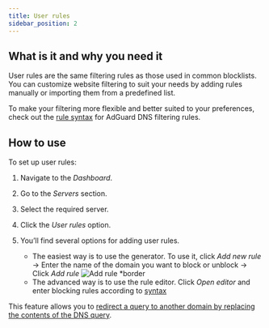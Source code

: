 ```yaml
---
title: User rules
sidebar_position: 2
---
```


## What is it and why you need it

User rules are the same filtering rules as those used in common blocklists. You can customize website filtering to suit your needs by adding rules manually or importing them from a predefined list.

To make your filtering more flexible and better suited to your preferences, check out the [rule syntax](/general/dns-filtering-syntax/) for AdGuard DNS filtering rules.

## How to use

To set up user rules:

1. Navigate to the *Dashboard*.

1. Go to the *Servers* section.

1. Select the required server.

1. Click the *User rules* option.

1. You’ll find several options for adding user rules.

    - The easiest way is to use the generator. To use it, click *Add new rule* → Enter the name of the domain you want to block or unblock → Click *Add rule*
    ![Add rule *border](https://cdn.adtidy.org/content/kb/dns/private/new_dns/userrules_step5.png)
    - The advanced way is to use the rule editor. Click *Open editor* and enter blocking rules according to [syntax](/general/dns-filtering-syntax/)

This feature allows you to [redirect a query to another domain by replacing the contents of the DNS query](/general/dns-filtering-syntax/#dnsrewrite-modifier).
